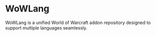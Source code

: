 # WoWLang
WoWLang is a unified World of Warcraft addon repository designed to support multiple languages seamlessly.
